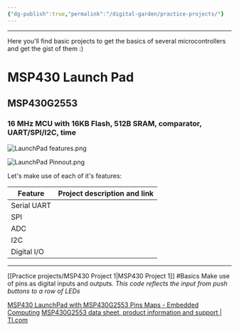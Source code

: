 ```yaml
---
{"dg-publish":true,"permalink":"/digital-garden/practice-projects/"}
---
```


---

Here you'll find basic projects to get the basics of several microcontrollers and get the gist of them :)

# MSP430 Launch Pad

## MSP430G2553
### 16 MHz MCU with 16KB Flash, 512B SRAM, comparator, UART/SPI/I2C, time
![LaunchPad features.png](/img/user/Practice%20projects/Reference%20images/LaunchPad%20features.png)

![LaunchPad Pinnout.png](/img/user/Practice%20projects/Reference%20images/LaunchPad%20Pinnout.png)

Let's make use of each of it's features:

| Feature     | Project description and link |
| ----------- | ---------------------------- |
| Serial UART |                              |
| SPI         |                              |
| ADC         |                              |
| I2C         |                              |
| Digital I/O |                              |

---
[[Practice projects/MSP430 Project 1\|MSP430 Project 1]]  #Basics
Make use of pins as digital inputs and outputs.
_This code reflects the input from push buttons to a row of LEDs_



[MSP430 LaunchPad with MSP430G2553 Pins Maps - Embedded Computing](https://embeddedcomputing.weebly.com/msp430-launchpad-with-msp430g2553-pins-maps.html)
[MSP430G2553 data sheet, product information and support | TI.com](https://www.ti.com/product/MSP430G2553?keyMatch=MSP430G2553&tisearch=universal_search&usecase=GPN-ALT#params)